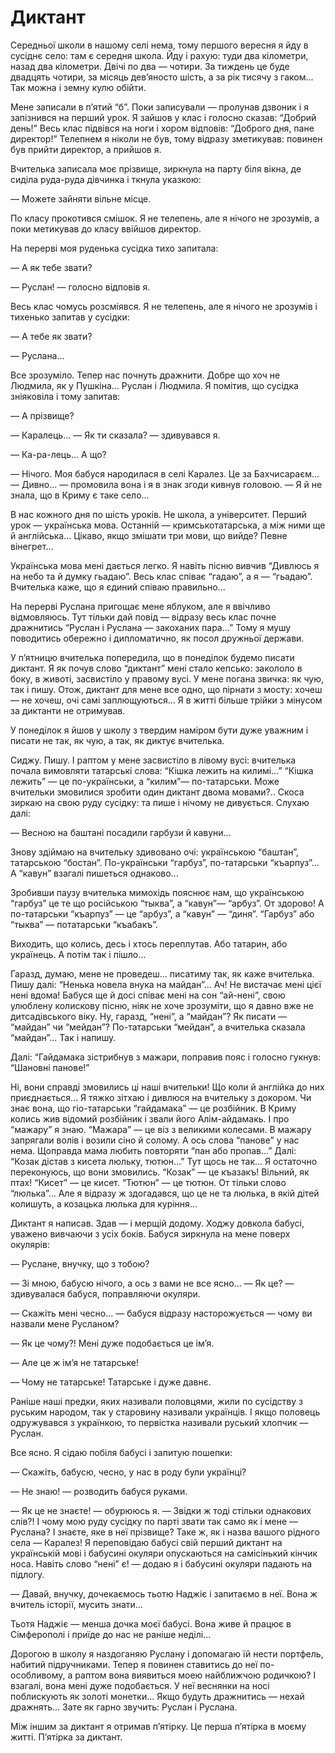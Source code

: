 # Диктант

Середньої школи в нашому селі нема, тому першого вересня я йду в сусіднє село: там є середня школа.
Йду і рахую: туди два кілометри, назад два кілометри.
Двічі по два — чотири.
За тиждень це буде двадцять чотири, за місяць дев’яносто шість, а за рік тисячу з гаком...
Так можна і земну кулю обійти.

Мене записали в п’ятий “б”.
Поки записували — пролунав дзвоник і я запізнився на перший урок.
Я зайшов у клас і голосно сказав: “Добрий день!” Весь клас підвівся на ноги і хором відповів: “Доброго дня, пане директор!” Телепнем я ніколи не був, тому відразу зметикував: повинен був прийти директор, а прийшов я.

Вчителька записала моє прізвище, зиркнула на парту біля вікна, де сиділа руда-руда дівчинка і ткнула указкою:

— Можете зайняти вільне місце.

По класу прокотився смішок.
Я не телепень, але я нічого не зрозумів, а поки метикував до класу ввійшов директор.

На перерві моя руденька сусідка тихо запитала:

— А як тебе звати?

— Руслан!
— голосно відповів я.

Весь клас чомусь розсміявся.
Я не телепень, але я нічого не зрозумів і тихенько запитав у сусідки:

— А тебе як звати?

— Руслана...

Все зрозуміло.
Тепер нас почнуть дражнити.
Добре що хоч не Людмила, як у Пушкіна...
Руслан і Людмила.
Я помітив, що сусідка зніяковіла і тому запитав:

— А прізвище?

— Каралець...
— Як ти сказала?
— здивувався я.

— Ка-ра-лець...
А що?

— Нічого.
Моя бабуся народилася в селі Каралез.
Це за Бахчисараєм...
— Дивно...
— промовила вона і я в знак згоди кивнув головою.
— Я й не знала, що в Криму є таке село...

В нас кожного дня по шість уроків.
Не школа, а університет.
Перший урок — українська мова.
Останній — кримськотатарська, а між ними ще й англійська...
Цікаво, якщо змішати три мови, що вийде?
Певне вінегрет...

Українська мова мені дається легко.
Я навіть пісню вивчив “Дивлюсь я на небо та й думку гьадаю”.
Весь клас співає “гадаю”, а я — “гьадаю”.
Вчителька каже, що я єдиний співаю правильно...

На перерві Руслана пригощає мене яблуком, але я ввічливо відмовляюсь.
Тут тільки дай повід — відразу весь клас почне дражнитись “Руслан і Руслана — закоханих пара...” Тому я мушу поводитись обережно і дипломатично, як посол дружньої держави.

У п’ятницю вчителька попередила, що в понеділок будемо писати диктант.
Я як почув слово “диктант” мені стало кепсько: закололо в боку, в животі, засвистіло у правому вусі.
У мене погана звичка: як чую, так і пишу.
Отож, диктант для мене все одно, що пірнати з мосту: хочеш — не хочеш, очі самі заплющуються...
Я в житті більше трійки з мінусом за диктанти не отримував.

У понеділок я йшов у школу з твердим наміром бути дуже уважним і писати не так, як чую, а так, як диктує вчителька.

Сиджу.
Пишу.
І раптом у мене засвистіло в лівому вусі: вчителька почала вимовляти татарські слова: “Кішка лежить на килимі...” “Кішка лежить” — це по-українськи, а “килим”— по-татарськи.
Може вчительки змовилися зробити один диктант двома мовами?..
Скоса зиркаю на свою руду сусідку: та пише і нічому не дивується.
Слухаю далі:

— Весною на баштані посадили гарбузи й кавуни...

Знову здіймаю на вчительку здивовано очі: українською “баштан”, татарською “бостан”.
По-українськи “гарбуз”, по-татарськи “къарпуз”...
А “кавун” взагалі пишеться однаково...

Зробивши паузу вчителька мимохідь пояснює нам, що українською “гарбуз” це те що російською “тыква”, а “кавун”— “арбуз”.
От здорово!
А по-татарськи “къарпуз” — це “арбуз”, а “кавун” — “диня”.
“Гарбуз” або “тыква” — потатарськи “къабакъ”.

Виходить, що колись, десь і хтось переплутав.
Або татарин, або українець.
А потім так і пішло...

Гаразд, думаю, мене не проведеш... писатиму так, як каже вчителька.
Пишу далі: “Ненька новела внука на майдан”...
Ач!
Не вистачає мені цієї нені вдома!
Бабуся ще й досі співає мені на сон “ай-нені”, свою улюблену колискову пісню, ніяк не хоче зрозуміти, що я давно вже не дитсадівського віку.
Ну, гаразд, “нені”, а “майдан”?
Як писати — “майдан” чи “мейдан”?
По-татарськи “мейдан”, а вчителька сказала “майдан”...
Так і напишу.

Далі: “Гайдамака зістрибнув з мажари, поправив пояс і голосно гукнув: “Шановні панове!”

Ні, вони справді змовились ці наші вчительки!
Що коли й англійка до них приєднається...
Я тяжко зітхаю і дивлюся на вчительку з докором.
Чи знає вона, що гіо-татарськи “гайдамака” — це розбійник.
В Криму колись жив відомий розбійник і звали його Алім-айдамакь.
І про “мажару” я знаю.
“Мажара” — це віз з великими колесами.
В мажару запрягали волів і возили сіно й солому.
А ось слова “панове” у нас нема.
Щоправда мама любить повторяти “пан або пропав...” Далі: “Козак дістав з кисета люльку, тютюн...” Тут щось не так...
Я остаточно переконуюсь, що вони змовились.
“Козак” — це къазакъ!
Вільний, як птах!
“Кисет” — це кисет.
“Тютюн” — це тютюн.
От тільки слово “люлька”...
Але я відразу ж здогадався, що це не та люлька, в якій дітей колишуть, а козацька люлька для куріння...

Диктант я написав.
Здав — і мерщій додому.
Ходжу довкола бабусі, уважено вивчаючи з усіх боків.
Бабуся зиркнула на мене поверх окулярів:

— Руслане, внучку, що з тобою?

— Зі мною, бабусю нічого, а ось з вами не все ясно...
— Як це?
— здивувалася бабуся, поправляючи окуляри.

— Скажіть мені чесно...
— бабуся відразу насторожується — чому ви назвали мене Русланом?

— Як це чому?!
Мені дуже подобається це ім’я.

— Але це ж ім’я не татарське!

— Чому не татарське!
Татарське і дуже давнє.

Раніше наші предки, яких називали половцями, жили по сусідству з руським народом, так у старовину називали українців.
І якщо половець одружувався з українкою, то первістка називали руський хлопчик — Руслан.

Все ясно.
Я сідаю побіля бабусі і запитую пошепки:

— Скажіть, бабусю, чесно, у нас в роду були українці?

— Не знаю!
— розводить бабуся руками.

— Як це не знаєте!
— обурююсь я.
— Звідки ж тоді стільки однакових слів?!
І чому мою руду сусідку по парті звати так само як і мене — Руслана?
І знаєте, яке в неї прізвище?
Таке ж, як і назва вашого рідного села — Каралез!
Я переповідаю бабусі свій перший диктант на українській мові і бабусині окуляри опускаються на самісінький кінчик носа.
Навіть слово “нені” є!
— додаю я і бабусині окуляри падають на підлогу.

— Давай, внучку, дочекаємось тьотю Наджіє і запитаємо в неї.
Вона ж вчитель історії, мусить знати...

Тьотя Наджіє — менша дочка моєї бабусі.
Вона живе й працює в Сімферополі і приїде до нас не раніше неділі...

Дорогою в школу я наздоганяю Руслану і допомагаю їй нести портфель, набитий підручниками.
Тепер я повинен ставитись до неї по-особливому, а раптом вона виявиться моею найближчою родичкою?
І взагалі, вона мені дуже подобається.
У неї веснянки на носі поблискують як золоті монетки...
Якщо будуть дражнитись — нехай дражнять...
Зате як гарно звучить: Руслан і Руслана.

Між іншим за диктант я отримав п’ятірку.
Це перша п’ятірка в моєму житті.
П’ятірка за диктант.
